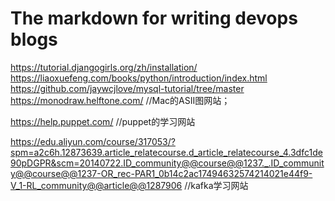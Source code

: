 # The markdown for writing devops blogs
https://tutorial.djangogirls.org/zh/installation/
https://liaoxuefeng.com/books/python/introduction/index.html
https://github.com/jaywcjlove/mysql-tutorial/tree/master
https://monodraw.helftone.com/ 
//Mac的ASII图网站；




https://help.puppet.com/
//puppet的学习网站


https://edu.aliyun.com/course/317053/?spm=a2c6h.12873639.article_relatecourse.d_article_relatecourse_4.3dfc1de90pDGPR&scm=20140722.ID_community@@course@@1237._.ID_community@@course@@1237-OR_rec-PAR1_0b14c2ac17494632574214021e44f9-V_1-RL_community@@article@@1287906
//kafka学习网站
